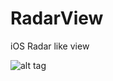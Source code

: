 RadarView
=========

iOS Radar like view


![alt tag](https://github.com/kshitizghimire/RadarView/blob/master/screenshot.png)
